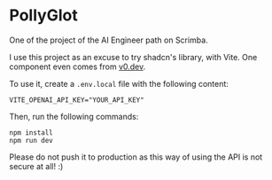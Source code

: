 # PollyGlot

One of the project of the AI Engineer path on Scrimba.

I use this project as an excuse to try shadcn's library, with Vite. One component even comes from [v0.dev](https://v0.dev/).

To use it, create a `.env.local` file with the following content:

```
VITE_OPENAI_API_KEY="YOUR_API_KEY"
```

Then, run the following commands:

```
npm install
npm run dev
```

Please do not push it to production as this way of using the API is not secure at all! :)
